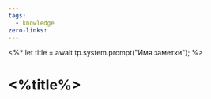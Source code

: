 ```yaml
---
tags:
  - knowledge
zero-links:
---
```


<%* let title = await tp.system.prompt("Имя заметки"); %>

# <%title%>

